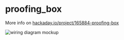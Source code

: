 # proofing_box

More info on [hackaday.io/project/165884-proofing-box](https://hackaday.io/project/165884-proofing-box)

![wiring diagram mockup](https://raw.githubusercontent.com/tehmantra/proofing_box/master/wiring-diagram-mockup.jpg)
